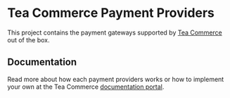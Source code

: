 # Tea Commerce Payment Providers
This project contains the payment gateways supported by [Tea Commerce](http://teacommerce.net) out of the box.

## Documentation
Read more about how each payment providers works or how to implement your own at the Tea Commerce [documentation portal](http://docs.teacommerce.net).

